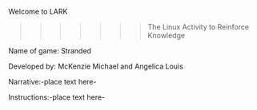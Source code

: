 Welcome to LARK

>>>>>>>The Linux Activity to Reinforce Knowledge

Name of game: Stranded

Developed by: McKenzie Michael and Angelica Louis

Narrative:-place text here-

Instructions:-place text here-
